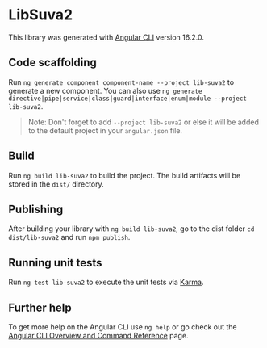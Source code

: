 # LibSuva2

This library was generated with [Angular CLI](https://github.com/angular/angular-cli) version 16.2.0.

## Code scaffolding

Run `ng generate component component-name --project lib-suva2` to generate a new component. You can also use `ng generate directive|pipe|service|class|guard|interface|enum|module --project lib-suva2`.
> Note: Don't forget to add `--project lib-suva2` or else it will be added to the default project in your `angular.json` file. 

## Build

Run `ng build lib-suva2` to build the project. The build artifacts will be stored in the `dist/` directory.

## Publishing

After building your library with `ng build lib-suva2`, go to the dist folder `cd dist/lib-suva2` and run `npm publish`.

## Running unit tests

Run `ng test lib-suva2` to execute the unit tests via [Karma](https://karma-runner.github.io).

## Further help

To get more help on the Angular CLI use `ng help` or go check out the [Angular CLI Overview and Command Reference](https://angular.io/cli) page.

